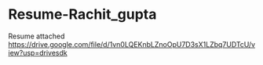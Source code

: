 # Resume-Rachit_gupta
Resume attached 
https://drive.google.com/file/d/1vn0LQEKnbLZnoOpU7D3sX1LZbq7UDTcU/view?usp=drivesdk
